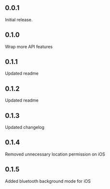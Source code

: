 ## 0.0.1
Initial release.

## 0.1.0
Wrap more API features

## 0.1.1
Updated readme

## 0.1.2
Updated readme

## 0.1.3
Updated changelog

## 0.1.4
Removed unnecessary location permission on iOS

## 0.1.5
Added bluetooth background mode for iOS